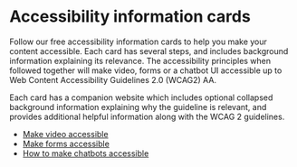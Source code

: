 # Accessibility information cards
Follow our free accessibility information cards to help you make your content accessible. Each card has several steps, and includes background information explaining its relevance. The accessibility principles when followed together will make video, forms or a chatbot UI accessible up to Web Content Accessibility Guidelines 2.0 (WCAG2) AA.

Each card has a companion website which includes optional collapsed background information explaining why the guideline is relevant, and provides additional helpful information along with the WCAG 2 guidelines.

* [Make video accessible](https://www.canaxess.com.au/Content/download/AccessibleVideo.pdf)
* [Make forms accessible](https://www.canaxess.com.au/Content/download/AccessibleForms.pdf)
* [How to make chatbots accessible](https://www.canaxess.com.au/Content/download/AccessibleChatbots.pdf)
